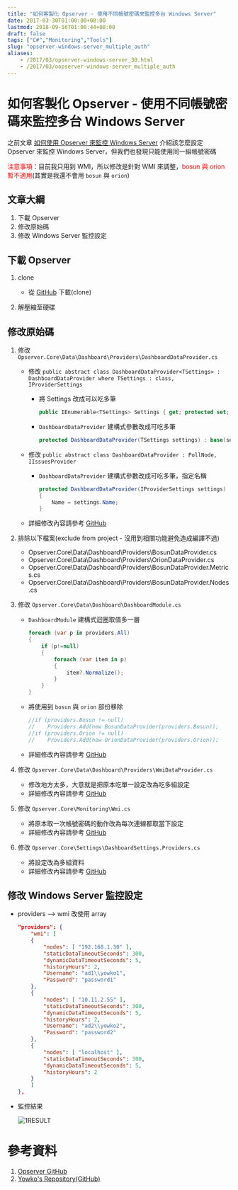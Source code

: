 ```yaml
---
title: "如何客製化 Opserver - 使用不同帳號密碼來監控多台 Windows Server"
date: 2017-03-30T01:00:00+08:00
lastmod: 2018-09-16T01:00:44+08:00
draft: false
tags: ["C#","Monitoring","Tools"]
slug: "opserver-windows-server_multiple_auth"
aliases:
    - /2017/03/opserver-windows-server_30.html
    - /2017/03/oopserver-windows-server_multiple_auth
---
```

# 如何客製化 Opserver - 使用不同帳號密碼來監控多台 Windows Server
之前文章 [如何使用 Opserver 來監控 Windows Server](//blog.yowko.com/2017/03/opserver-windows-server.html) 介紹該怎麼設定 Opserver 來監控 Windows Server，但我們也發現只能使用同一組帳號密碼

<span style="color:red">注意事項</span>：目前我只用到 WMI，所以修改是針對 WMI 來調整，<span style="color:red">bosun 與 orion 暫不適用</span>(其實是我還不會用 `bosun` 與 `orion`)

## 文章大綱
1.  下載 Opserver
2.  修改原始碼
3.  修改 Windows Server 監控設定


## 下載 Opserver
1. clone
    * 從 [GitHub](https://github.com/opserver/Opserver) 下載(clone)

2. 解壓縮至硬碟


## 修改原始碼
1. 修改 `Opserver.Core\Data\Dashboard\Providers\DashboardDataProvider.cs`
    * 修改 `public abstract class DashboardDataProvider<TSettings> : DashboardDataProvider where TSettings : class, IProviderSettings`
        * 將 Settings 改成可以吃多筆
            
            ```cs
            public IEnumerable<TSettings> Settings { get; protected set; }
            ```
        * `DashboardDataProvider` 建構式參數改成可吃多筆
            
            ```cs
            protected DashboardDataProvider(TSettings settings) : base(settings)
            ```

    * 修改 `public abstract class DashboardDataProvider : PollNode, IIssuesProvider`
        * `DashboardDataProvider` 建構式參數改成可吃多筆，指定名稱
            
            ```cs
            protected DashboardDataProvider(IProviderSettings settings) : base(settings.Name + "Dashboard")
            {
                Name = settings.Name;
            }
            ```
    *   詳細修改內容請參考 [GitHub](https://github.com/yowko/Opserver/commit/bdb50eab44445faaa0e3075ad27973bfc264f3a2#diff-dc8af8a3de713096dd2d7cd3e0e0210c)

2. 排除以下檔案(exclude from project - 沒用到相關功能避免造成編譯不過)
    - Opserver.Core\Data\Dashboard\Providers\BosunDataProvider.cs
    - Opserver.Core\Data\Dashboard\Providers\OrionDataProvider.cs
    - Opserver.Core\Data\Dashboard\Providers\BosunDataProvider.Metrics.cs
    - Opserver.Core\Data\Dashboard\Providers\BosunDataProvider.Nodes.cs

3. 修改 `Opserver.Core\Data\Dashboard\DashboardModule.cs`
    * `DashboardModule` 建構式迴圈取值多一層

        ```cs
        foreach (var p in providers.All)
        {
            if (p!=null)
            {
                foreach (var item in p)
                {
                    item?.Normalize();
                }   
            }
        }
        ```

    * 將使用到 `bosun` 與 `orion` 部份移除

        ```cs
        //if (providers.Bosun != null)
        //    Providers.Add(new BosunDataProvider(providers.Bosun));
        //if (providers.Orion != null)
        //    Providers.Add(new OrionDataProvider(providers.Orion));
        ```
    * 詳細修改內容請參考 [GitHub](https://github.com/yowko/Opserver/commit/bdb50eab44445faaa0e3075ad27973bfc264f3a2#diff-16a161cce293d5725eb6b9d6f2ef7d63)

4. 修改 `Opserver.Core\Data\Dashboard\Providers\WmiDataProvider.cs`
    *   修改地方太多，大意就是把原本吃單一設定改為吃多組設定
    *   詳細修改內容請參考 [GitHub](https://github.com/yowko/Opserver/commit/bdb50eab44445faaa0e3075ad27973bfc264f3a2#diff-49a6104a58e6c64d263daaee2b3b41ec)

5. 修改 `Opserver.Core\Monitoring\Wmi.cs`
    *   將原本取一次帳號密碼的動作改為每次連線都取當下設定
    *   詳細修改內容請參考 [GitHub](https://github.com/yowko/Opserver/commit/bdb50eab44445faaa0e3075ad27973bfc264f3a2#diff-da68dd116d9f34cb99f5004b2f504dbe)

6. 修改 `Opserver.Core\Settings\DashboardSettings.Providers.cs`
    *   將設定改為多組資料
    *   詳細修改內容請參考 [GitHub](https://github.com/yowko/Opserver/commit/bdb50eab44445faaa0e3075ad27973bfc264f3a2#diff-551787f02b5a757b4df54449e9dcd280)


## 修改 Windows Server 監控設定

* providers --> wmi 改使用 array
    
    ```json
    "providers": {
        "wmi": [
        {
            "nodes": [ "192.168.1.30" ],
            "staticDataTimeoutSeconds": 300,
            "dynamicDataTimeoutSeconds": 5,
            "historyHours": 2,
            "Username": "ad1\\yowko1",
            "Password": "password1"
        },
        {
            "nodes": [ "10.11.2.55" ],
            "staticDataTimeoutSeconds": 300,
            "dynamicDataTimeoutSeconds": 5,
            "historyHours": 2,
            "Username": "ad2\\yowko2",
            "Password": "password2"
        },
        {
            "nodes": [ "localhost" ],
            "staticDataTimeoutSeconds": 300,
            "dynamicDataTimeoutSeconds": 5,
            "historyHours": 2
        }
        ]
    },
    ```

* 監控結果
    
    ![1RESULT](https://cloud.githubusercontent.com/assets/3851540/22058136/d8f37fc8-dda2-11e6-996b-dd3a9319c193.png)

# 參考資料

1.  [Opserver GitHub](https://github.com/opserver/Opserver)
2.  [Yowko's Repository(GitHub)](https://github.com/yowko/Opserver)
